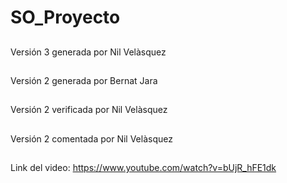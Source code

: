 # SO_Proyecto
##
Versión 3 generada por Nil Velàsquez
##
Versión 2 generada por Bernat Jara 
##
Versión 2 verificada por Nil Velàsquez
##
Versión 2 comentada por Nil Velàsquez
##
Link del video: https://www.youtube.com/watch?v=bUjR_hFE1dk
